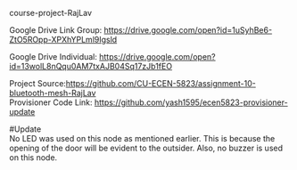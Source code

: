course-project-RajLav  

Google Drive Link Group: https://drive.google.com/open?id=1uSyhBe6-ZtO5ROpp-XPXhYPLml9Igsld  

Google Drive Individual: https://drive.google.com/open?id=13wolL8nQqu0AM7txAJB04Sq17zJb1fEO  

Project Source:https://github.com/CU-ECEN-5823/assignment-10-bluetooth-mesh-RajLav  
Provisioner Code Link: https://github.com/yash1595/ecen5823-provisioner-update  

#Update  
No LED was used on this node as mentioned earlier. This is because the opening of the door will be evident to the outsider. Also, no buzzer is used on this node.  
